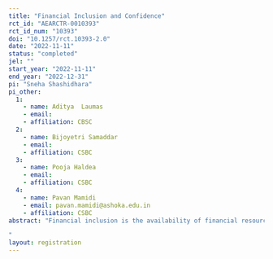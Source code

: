 ```yaml
---
title: "Financial Inclusion and Confidence"
rct_id: "AEARCTR-0010393"
rct_id_num: "10393"
doi: "10.1257/rct.10393-2.0"
date: "2022-11-11"
status: "completed"
jel: ""
start_year: "2022-11-11"
end_year: "2022-12-31"
pi: "Sneha Shashidhara"
pi_other:
  1:
    - name: Aditya  Laumas
    - email: 
    - affiliation: CBSC
  2:
    - name: Bijoyetri Samaddar
    - email: 
    - affiliation: CSBC
  3:
    - name: Pooja Haldea
    - email: 
    - affiliation: CSBC
  4:
    - name: Pavan Mamidi
    - email: pavan.mamidi@ashoka.edu.in
    - affiliation: CSBC
abstract: "Financial inclusion is the availability of financial resources, including transactions, payments, savings, credit and insurance, and equal opportunities to access these financial services. However, despite the growing usage of digital payments, many people in India continue to prefer cash-based transactions due to various factors, one of which is likely the low confidence level in navigating the payment apps or the smartphone itself. Here, in a lab-in-the-field experiment, we plan to test simple video interventions targeted at smartphone users to perform a QR code transaction. They are asked to practise the transaction while watching the video to learn the task step-by-step.
"
layout: registration
---
```


